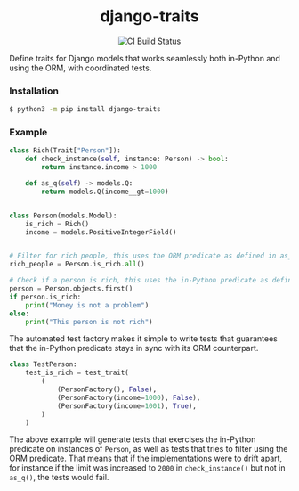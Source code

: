 <h1 align=center>django-traits</h1>

<p align=center>
    <a href=https://github.com/5monkeys/django-traits/actions?query=workflow%3ACI+branch%3Amain><img src=https://github.com/5monkeys/django-traits/workflows/CI/badge.svg alt="CI Build Status"></a>
</p>

Define traits for Django models that works seamlessly both in-Python and using the ORM,
with coordinated tests.

### Installation

```bash
$ python3 -m pip install django-traits
```

### Example

```python
class Rich(Trait["Person"]):
    def check_instance(self, instance: Person) -> bool:
        return instance.income > 1000

    def as_q(self) -> models.Q:
        return models.Q(income__gt=1000)


class Person(models.Model):
    is_rich = Rich()
    income = models.PositiveIntegerField()


# Filter for rich people, this uses the ORM predicate as defined in as_q().
rich_people = Person.is_rich.all()

# Check if a person is rich, this uses the in-Python predicate as defined in check_instance().
person = Person.objects.first()
if person.is_rich:
    print("Money is not a problem")
else:
    print("This person is not rich")
```

The automated test factory makes it simple to write tests that guarantees
that the in-Python predicate stays in sync with its ORM counterpart.

```python
class TestPerson:
    test_is_rich = test_trait(
        (
            (PersonFactory(), False),
            (PersonFactory(income=1000), False),
            (PersonFactory(income=1001), True),
        )
    )
```

The above example will generate tests that exercises the in-Python predicate on instances of `Person`,
as well as tests that tries to filter using the ORM predicate. That means that if the implementations
were to drift apart, for instance if the limit was increased to `2000` in `check_instance()` but not
in `as_q()`, the tests would fail.
